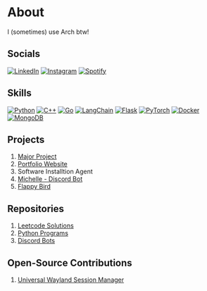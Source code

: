 # About
I (sometimes) use Arch btw!

## Socials
[![LinkedIn](https://custom-icon-badges.demolab.com/badge/LinkedIn-0A66C2?logo=linkedin-white&logoColor=fff)](https://linkedin.com/in/muditmehta07)
[![Instagram](https://img.shields.io/badge/Instagram-%23E4405F.svg?logo=Instagram&logoColor=white)](https://instagram.com/muditmehta07)
[![Spotify](https://img.shields.io/badge/Spotify-1ED760?logo=spotify&logoColor=white)](https://open.spotify.com/user/vo1g5gy0xd2n4pkww3p7n4abm)


## Skills
[![Python](https://img.shields.io/badge/Python-3776AB?logo=python&logoColor=fff)](#)
[![C++](https://img.shields.io/badge/C++-%2300599C.svg?logo=c%2B%2B&logoColor=white)](#)
[![Go](https://img.shields.io/badge/Go-%2300ADD8.svg?&logo=go&logoColor=white)](#)
[![LangChain](https://img.shields.io/badge/LangChain-1c3c3c.svg?logo=langchain&logoColor=white)](#)
[![Flask](https://img.shields.io/badge/Flask-000?logo=flask&logoColor=fff)](#)
[![PyTorch](https://img.shields.io/badge/PyTorch-ee4c2c?logo=pytorch&logoColor=white)](#)
[![Docker](https://img.shields.io/badge/Docker-2496ED?logo=docker&logoColor=fff)](#)
[![MongoDB](https://img.shields.io/badge/MongoDB-%234ea94b.svg?logo=mongodb&logoColor=white)](#)

## Projects
1. [Major Project](https://github.com/muditmehta07/Major-Project)
2. [Portfolio Website](https://mudits-portfolio.onrender.com/)
3. Software Installtion Agent
4. [Michelle - Discord Bot](https://github.com/muditmehta07/Michelle-Archived)
5. [Flappy Bird](https://github.com/muditmehta07/Flappy-Bird)

## Repositories
1. [Leetcode Solutions](https://github.com/muditmehta07/Leetcode)
2. [Python Programs](https://github.com/muditmehta07/Python-Programs)
3. [Discord Bots](https://github.com/muditmehta07/Discord-Bots)

## Open-Source Contributions
1. [Universal Wayland Session Manager](https://github.com/Vladimir-csp/uwsm)
